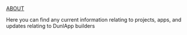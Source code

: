 [ABOUT](https://jalen-dunlap.github.io/about.html)

Here you can find any current information relating to projects, apps, and updates relating to DunlApp builders
